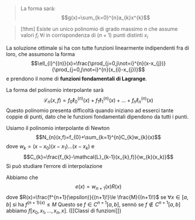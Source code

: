 >La forma sarà:
>$$g(x)=\sum_{k=0}^{n}a_{k}x^{k}$$
>

>[!thm]
>Esiste un unico polinomio di grado massimo $n$ che assume valori $f_{i}\ \forall i$ in corrispondenza di $(n+1)$ punti distinti $x_{i}$ 

La soluzione ottimale si ha con tutte funzioni linearmente indipendenti fra di loro, che assumono la forma
$$\ell_{i}^{(n)}(x)=\frac{\prod_{j=0,j\not=i}^{n}(x-x_{j})}{\prod_{j=0,j\not=i}^{n}(x_{i}-x_{j})}$$
e prendono il nome di **funzioni fondamentali di Lagrange**.

La forma del polinomio interpolante sarà
$$\mathcal{L}_{n}(x,f)=f_{0}\ell_0^{(n)}(x)+f_{1}\ell_1^{(n)}(x)+\ldots+f_{n}\ell_n^{(n)}(x)$$
Questo polinomio presenta difficoltà quando iniziano ad esserci tante coppie di punti, dato che le funzioni fondamentali dipendono da tutti i punti.

Usiamo il polinomio interpolante di Newton
$$N_{n}(x,f)=f_{0}+\sum_{k=1}^{n}C_{k}w_{k}(x)$$
dove $w_{k}=(x-x_{0})(x-x_{1})\ldots(x-x_{k})$ e $$C_{k}=\frac{f_{k}-\mathcal{L}_{k-1}(x_{k},f)}{w_{k}(x_k)}$$
Si può studiare l’errore di interpolazione

Abbiamo che
$$e(x)=w_{n+1}(x)R(x)$$
dove $R(x)=\frac{f^{n+1}(\epsilon)}{(n+1)!}\le \frac{M}{(n+1)!}$
se $\forall x\in [a,b]$ si ha $f^{(n+1)(x)}\le M$
Questo se $f\in C^{n+1}[a,b]$, sennò se $f\not \in C^{n+1}[a,b]$ abbiamo $f[x_{0},x_{1},\ldots,x_{n},x]$. ([[Classi di funzioni]])